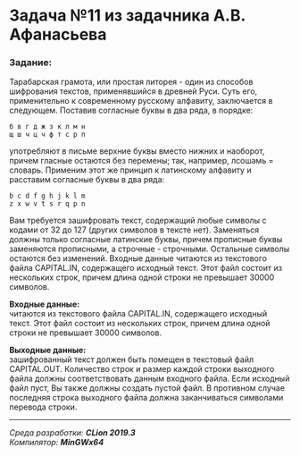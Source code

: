 # Задача №11 из задачника А.В. Афанасьева
### Задание:
Тарабарская грамота, или простая литорея - один из способов шифрования
текстов, применявшийся в древней Руси. Суть его, применительно к
современному русскому алфавиту, заключается в следующем. Поставив
согласные буквы в два ряда, в порядке:

`б в г д ж з к л м н`  
`щ ш ч ц ч ф т с р п`

употребляют в письме верхние буквы вместо нижних и наоборот, причем
гласные остаются без перемены; так, например, лсошамь = словарь. Применим
этот же принцип к латинскому алфавиту и расставим согласные буквы в два
ряда:

`b c d f g h j k l m`  
`z x w v t s r q p n`

Вам требуется зашифровать текст, содержащий любые символы с кодами от 32
до 127 (других символов в тексте нет). Заменяться должны только согласные
латинские буквы, причем прописные буквы заменяются прописными, а
строчные - строчными. Остальные символы остаются без изменений.
Входные данные читаются из текстового файла CAPITAL.IN, содержащего
исходный текст. Этот файл состоит из нескольких строк, причем длина одной
строки не превышает 30000 символов.

**Входные данные:**  
читаются из текстового файла CAPITAL.IN, содержащего
исходный текст. Этот файл состоит из нескольких строк, причем длина одной
строки не превышает 30000 символов.

**Выходные данные:**  
зашифрованный текст должен быть помещен в текстовый
файл CAPITAL.OUT. Количество строк и размер каждой строки выходного
файла должны соответствовать данным входного файла. Если исходный файл
пуст, Вы также должны создать пустой файл. В противном случае последняя
строка выходного файла должна заканчиваться символами перевода строки.

------
*Среда разработки: **CLion 2019.3***  
*Компилятор: **MinGWx64***